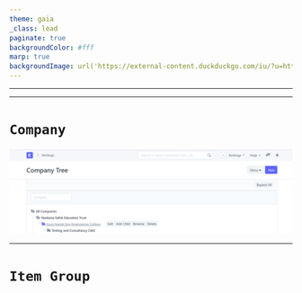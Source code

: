 ```yaml
---
theme: gaia
_class: lead
paginate: true
backgroundColor: #fff
marp: true
backgroundImage: url('https://external-content.duckduckgo.com/iu/?u=https%3A%2F%2Ftse4.mm.bing.net%2Fth%3Fid%3DOIP.mYmv9Fjh8mJGHh5mvocmNQHaFj%26pid%3DApi&f=1')
---
```

<!--
![bg left:40% 70%](https://marp.app/assets/marp.svg)

# **Marp**

Markdown Presentation Ecosystem

https://marp.app/ 
-->

---

<!--
# How to write slides

Split pages by horizontal ruler (`---`). It's very simple! :satisfied:
-->

---




# ```Company```

![bg :100% 90%](company.png)

---

# ```Item Group```


<!--
```markdown

```
-->

